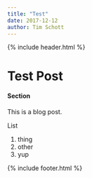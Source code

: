 ```yaml
---
title: "Test"
date: 2017-12-12
author: Tim Schott
---
```


{% include header.html %}


# Test Post

#### Section

This is a blog post.

List
1. thing
2. other
3. yup

{% include footer.html %}
